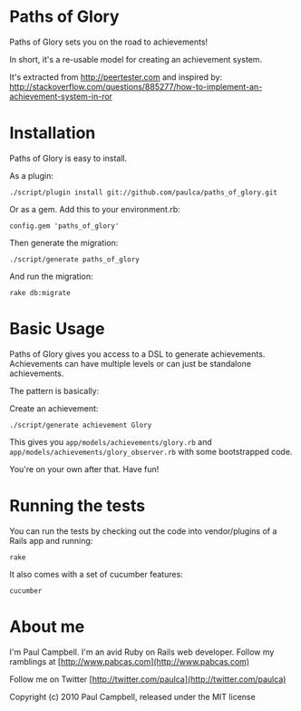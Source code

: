 Paths of Glory
==============

Paths of Glory sets you on the road to achievements!

In short, it's a re-usable model for creating an achievement system.

It's extracted from http://peertester.com and inspired by: http://stackoverflow.com/questions/885277/how-to-implement-an-achievement-system-in-ror



Installation
============

Paths of Glory is easy to install.

As a plugin:

    ./script/plugin install git://github.com/paulca/paths_of_glory.git

Or as a gem. Add this to your environment.rb:

    config.gem 'paths_of_glory'

Then generate the migration:

    ./script/generate paths_of_glory

And run the migration:

    rake db:migrate

Basic Usage
===========

Paths of Glory gives you access to a DSL to generate achievements. Achievements can have multiple levels or can just be standalone achievements.

The pattern is basically:

Create an achievement:

    ./script/generate achievement Glory
    
This gives you `app/models/achievements/glory.rb` and `app/models/achievements/glory_observer.rb` with some bootstrapped code.

You're on your own after that. Have fun!


Running the tests
=================

You can run the tests by checking out the code into vendor/plugins of a Rails app and running:

    rake

It also comes with a set of cucumber features:

    cucumber

About me
========

I'm Paul Campbell. I'm an avid Ruby on Rails web developer. Follow my ramblings at [http://www.pabcas.com](http://www.pabcas.com)

Follow me on Twitter [http://twitter.com/paulca](http://twitter.com/paulca)

Copyright (c) 2010 Paul Campbell, released under the MIT license
